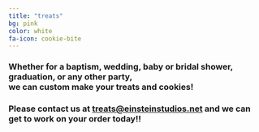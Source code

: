 ```yaml
---
title: "treats"
bg: pink
color: white
fa-icon: cookie-bite
---
```


### Whether for a baptism, wedding, baby or bridal shower, graduation, or any other party,<br />we can custom make your treats and cookies! 

### Please contact us at treats@einsteinstudios.net and we can get to work on your order today!!
